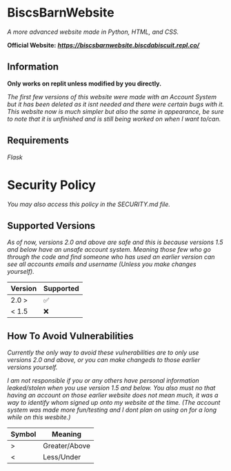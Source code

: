 # BiscsBarnWebsite
*A more advanced website made in Python, HTML, and CSS.*

**Official Website:** __*https://biscsbarnwebsite.biscdabiscuit.repl.co/*__ 

## Information
**Only works on replit unless modified by you directly.**

*The first few versions of this website were made with an Account System but it has been deleted as it isnt needed and there were certain bugs with it.
This website now is much simpler but also the same in appearance, be sure to note that it is unfinished and is still being worked on when I want to/can.*

## Requirements
*Flask*


# Security Policy

*You may also access this policy in the SECURITY.md file.*

## Supported Versions

*As of now, versions 2.0 and above are safe and this is because versions 1.5 and below have an unsafe account system. Meaning those few who go through the code and find someone who has used an earlier version can see all accounts emails and username (Unless you make changes yourself).*


| Version | Supported          |
| ------- | ------------------ |
| 2.0 >   | :white_check_mark: |
| < 1.5   | :x:                |

## How To Avoid Vulnerabilities

*Currently the only way to avoid these vulnerabilities are to only use versions 2.0 and above, or you can make changeds to those earlier versions yourself.*

*I am not responsible if you or any others have personal information leaked/stolen when you use version 1.5 and below. You also must no that having an account on those earlier website does not mean much, it was a way to identify whom signed up onto my website at the time. (The account system was made more fun/testing and I dont plan on using on for a long while on this wesbite.)*

| Symbol  | Meaning            |
| ------- | ------------------ |
| >       | Greater/Above      |
| <       | Less/Under         |
